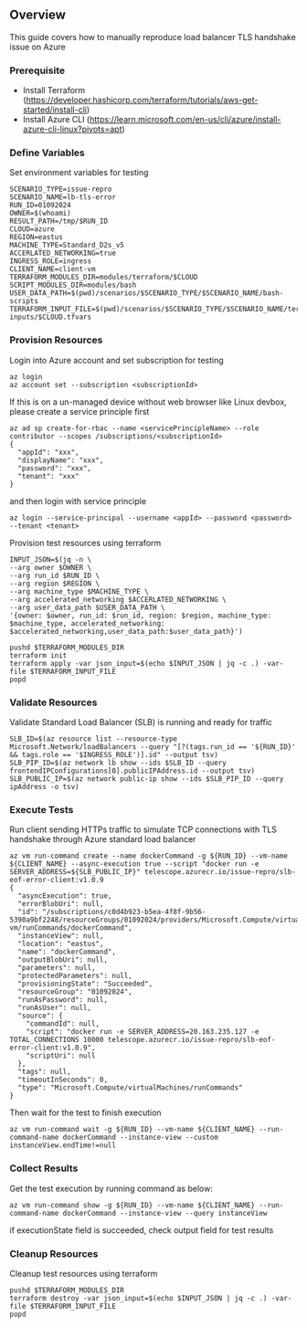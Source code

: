 ## Overview

This guide covers how to manually reproduce load balancer TLS handshake issue on Azure

### Prerequisite
* Install Terraform (https://developer.hashicorp.com/terraform/tutorials/aws-get-started/install-cli)
* Install Azure CLI (https://learn.microsoft.com/en-us/cli/azure/install-azure-cli-linux?pivots=apt)

### Define Variables
Set environment variables for testing
```
SCENARIO_TYPE=issue-repro
SCENARIO_NAME=lb-tls-error
RUN_ID=01092024
OWNER=$(whoami)
RESULT_PATH=/tmp/$RUN_ID
CLOUD=azure
REGION=eastus
MACHINE_TYPE=Standard_D2s_v5
ACCERLATED_NETWORKING=true
INGRESS_ROLE=ingress
CLIENT_NAME=client-vm
TERRAFORM_MODULES_DIR=modules/terraform/$CLOUD
SCRIPT_MODULES_DIR=modules/bash
USER_DATA_PATH=$(pwd)/scenarios/$SCENARIO_TYPE/$SCENARIO_NAME/bash-scripts
TERRAFORM_INPUT_FILE=$(pwd)/scenarios/$SCENARIO_TYPE/$SCENARIO_NAME/terraform-inputs/$CLOUD.tfvars
```

### Provision Resources

Login into Azure account and set subscription for testing
```
az login
az account set --subscription <subscriptionId>
```

If this is on a un-managed device without web browser like Linux devbox, please create a service principle first
```
az ad sp create-for-rbac --name <servicePrincipleName> --role contributor --scopes /subscriptions/<subscriptionId>
{
  "appId": "xxx",
  "displayName": "xxx",
  "password": "xxx",
  "tenant": "xxx"
}
```

and then login with service principle
```
az login --service-principal --username <appId> --password <password> --tenant <tenant>
```

Provision test resources using terraform
```
INPUT_JSON=$(jq -n \
--arg owner $OWNER \
--arg run_id $RUN_ID \
--arg region $REGION \
--arg machine_type $MACHINE_TYPE \
--arg accelerated_networking $ACCERLATED_NETWORKING \
--arg user_data_path $USER_DATA_PATH \
'{owner: $owner, run_id: $run_id, region: $region, machine_type: $machine_type, accelerated_networking: $accelerated_networking,user_data_path:$user_data_path}')

pushd $TERRAFORM_MODULES_DIR
terraform init
terraform apply -var json_input=$(echo $INPUT_JSON | jq -c .) -var-file $TERRAFORM_INPUT_FILE
popd
```

### Validate Resources
Validate Standard Load Balancer (SLB) is running and ready for traffic
```
SLB_ID=$(az resource list --resource-type Microsoft.Network/loadBalancers --query "[?(tags.run_id == '${RUN_ID}' && tags.role == '$INGRESS_ROLE')].id" --output tsv)
SLB_PIP_ID=$(az network lb show --ids $SLB_ID --query frontendIPConfigurations[0].publicIPAddress.id --output tsv)
SLB_PUBLIC_IP=$(az network public-ip show --ids $SLB_PIP_ID --query ipAddress -o tsv)
```

### Execute Tests
Run client sending HTTPs traffic to simulate TCP connections with TLS handshake through Azure standard load balancer
```
az vm run-command create --name dockerCommand -g ${RUN_ID} --vm-name ${CLIENT_NAME} --async-execution true --script "docker run -e SERVER_ADDRESS=${SLB_PUBLIC_IP}" telescope.azurecr.io/issue-repro/slb-eof-error-client:v1.0.9
{
  "asyncExecution": true,
  "errorBlobUri": null,
  "id": "/subscriptions/c0d4b923-b5ea-4f8f-9b56-5390a9bf2248/resourceGroups/01092024/providers/Microsoft.Compute/virtualMachines/client-vm/runCommands/dockerCommand",
  "instanceView": null,
  "location": "eastus",
  "name": "dockerCommand",
  "outputBlobUri": null,
  "parameters": null,
  "protectedParameters": null,
  "provisioningState": "Succeeded",
  "resourceGroup": "01092024",
  "runAsPassword": null,
  "runAsUser": null,
  "source": {
    "commandId": null,
    "script": "docker run -e SERVER_ADDRESS=20.163.235.127 -e TOTAL_CONNECTIONS 10000 telescope.azurecr.io/issue-repro/slb-eof-error-client:v1.0.9",
    "scriptUri": null
  },
  "tags": null,
  "timeoutInSeconds": 0,
  "type": "Microsoft.Compute/virtualMachines/runCommands"
}
```
Then wait for the test to finish execution
```
az vm run-command wait -g ${RUN_ID} --vm-name ${CLIENT_NAME} --run-command-name dockerCommand --instance-view --custom instanceView.endTime!=null
```

### Collect Results
Get the test execution by running command as below:
```
az vm run-command show -g ${RUN_ID} --vm-name ${CLIENT_NAME} --run-command-name dockerCommand --instance-view --query instanceView
```
if executionState field is succeeded, check output field for test results

### Cleanup Resources
Cleanup test resources using terraform
```
pushd $TERRAFORM_MODULES_DIR
terraform destroy -var json_input=$(echo $INPUT_JSON | jq -c .) -var-file $TERRAFORM_INPUT_FILE
popd
```